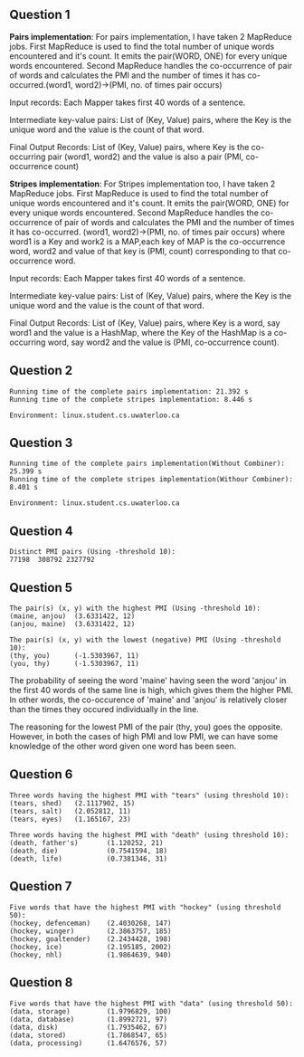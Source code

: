 ## Question 1

**Pairs implementation**: For pairs implementation, I have taken 2 MapReduce jobs. First MapReduce is used to find the total number of unique words encountered and it's count. It emits the pair(WORD, ONE) for every unique words encountered. Second MapReduce handles the co-occurrence of pair of words and calculates the PMI and the number of times it has co-occurred.(word1, word2)->(PMI, no. of times pair occurs)

Input records: Each Mapper takes first 40 words of a sentence.

Intermediate key-value pairs: List of (Key, Value) pairs, where the Key is the unique word and the value is the count of that word.

Final Output Records: List of (Key, Value) pairs, where Key is the co-occurring pair (word1, word2) and the value is also a pair (PMI, co-occurrence count)

**Stripes implementation**: For Stripes implementation too, I have taken 2 MapReduce jobs. First MapReduce is used to find the total number of unique words encountered and it's count. It emits the pair(WORD, ONE) for every unique words encountered. Second MapReduce handles the co-occurrence of pair of words and calculates the PMI and the number of times it has co-occurred. (word1, word2)->(PMI, no. of times pair occurs) where word1 is a Key and work2 is a MAP,each key of MAP is the co-occurrence word, word2 and value of that key is (PMI, count) corresponding to that co-occurrence word.

Input records: Each Mapper takes first 40 words of a sentence.

Intermediate key-value pairs: List of (Key, Value) pairs, where the Key is the unique word and the value is the count of that word.

Final Output Records: List of (Key, Value) pairs, where Key is a word, say word1 and the value is a HashMap, where the Key of the HashMap is a co-occurring word, say word2 and the value is (PMI, co-occurrence count).

## Question 2
```
Running time of the complete pairs implementation: 21.392 s
Running time of the complete stripes implementation: 8.446 s

Environment: linux.student.cs.uwaterloo.ca
```
## Question 3
```
Running time of the complete pairs implementation(Without Combiner): 25.399 s
Running time of the complete stripes implementation(Withour Combiner): 8.401 s

Environment: linux.student.cs.uwaterloo.ca
```
## Question 4
```
Distinct PMI pairs (Using -threshold 10):
77198  308792 2327792
```
## Question 5
```
The pair(s) (x, y) with the highest PMI (Using -threshold 10): 
(maine, anjou)  (3.6331422, 12)
(anjou, maine)  (3.6331422, 12)

The pair(s) (x, y) with the lowest (negative) PMI (Using -threshold 10): 
(thy, you)      (-1.5303967, 11)
(you, thy)      (-1.5303967, 11)
```

The probability of seeing the word 'maine' having seen the word 'anjou' in the first 40 words of the same line is high, which gives them the higher PMI. In other words, the co-occurence of 'maine' and 'anjou' is relatively closer than the times they occured individually in the line. 

The reasoning for the lowest PMI of the pair (thy, you) goes the opposite. However, in both the cases of high PMI and low PMI, we can have some knowledge of the other word given one word has been seen.

## Question 6
```
Three words having the highest PMI with "tears" (using threshold 10):
(tears, shed)   (2.1117902, 15)
(tears, salt)   (2.052812, 11)
(tears, eyes)   (1.165167, 23)

Three words having the highest PMI with "death" (using threshold 10):
(death, father's)       (1.120252, 21)
(death, die)            (0.7541594, 18)
(death, life)           (0.7381346, 31)
```
## Question 7
```
Five words that have the highest PMI with "hockey" (using threshold 50):
(hockey, defenceman)    (2.4030268, 147)
(hockey, winger)        (2.3863757, 185)
(hockey, goaltender)    (2.2434428, 198)
(hockey, ice)           (2.195185, 2002)
(hockey, nhl)           (1.9864639, 940)
```
## Question 8
```
Five words that have the highest PMI with "data" (using threshold 50):
(data, storage)         (1.9796829, 100)
(data, database)        (1.8992721, 97)
(data, disk)            (1.7935462, 67)
(data, stored)          (1.7868547, 65)
(data, processing)      (1.6476576, 57)
```
